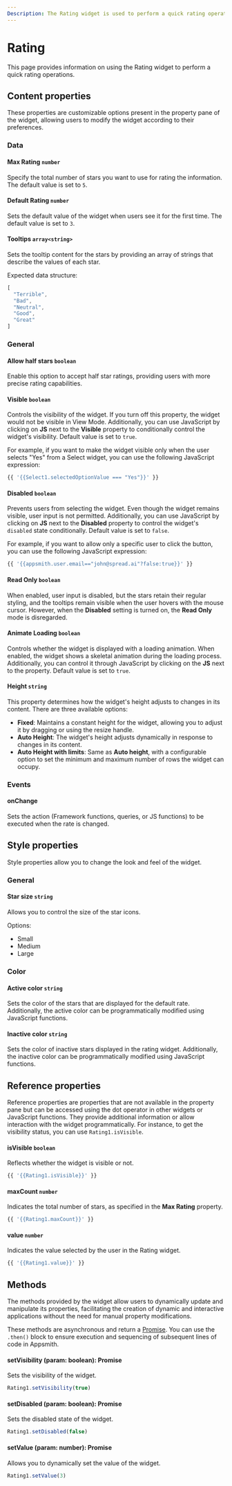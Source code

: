 ```yaml
---
Description: The Rating widget is used to perform a quick rating operation on something. Use the Rate component to rate any sort of information from the connected data source. It's customizable and features rich.
---
```

# Rating

This page provides information on using the Rating widget to perform a quick rating operations.

<ZoomImage src="/img/rating-img.png" alt="Display images on table row selection" caption="Display Rating" />

## Content properties

These properties are customizable options present in the property pane of the widget, allowing users to modify the widget according to their preferences.

### Data

#### Max Rating	`number`

 

Specify the total number of stars you want to use for rating the information. The default value is set to `5`.



#### Default Rating	`number`

 

Sets the default value of the widget when users see it for the first time. The default value is set to `3`.



#### Tooltips `array<string>`

 

Sets the tooltip content for the stars by providing an array of strings that describe the values of each star.

Expected data structure:

```js
[
  "Terrible",
  "Bad",
  "Neutral",
  "Good",
  "Great"
]
```



### General

#### Allow half stars `boolean`

 

Enable this option to accept half star ratings, providing users with more precise rating capabilities.





#### Visible `boolean`

 

Controls the visibility of the widget. If you turn off this property, the widget would not be visible in View Mode. Additionally, you can use JavaScript by clicking on **JS** next to the **Visible** property to conditionally control the widget's visibility. Default value is set to `true`.

For example, if you want to make the widget visible only when the user selects "Yes" from a Select widget, you can use the following JavaScript expression: 
```js
{{ '{{Select1.selectedOptionValue === "Yes"}}' }}
```



#### Disabled `boolean`

 

Prevents users from selecting the widget. Even though the widget remains visible, user input is not permitted. Additionally, you can use JavaScript by clicking on **JS** next to the **Disabled** property to control the widget's `disabled` state conditionally. Default value is set to `false`.

For example, if you want to allow only a specific user to click the button, you can use the following JavaScript expression: 
```js
{{ '{{appsmith.user.email=="john@spread.ai"?false:true}}' }}
```



#### Read Only	 `boolean`

 

When enabled, user input is disabled, but the stars retain their regular styling, and the tooltips remain visible when the user hovers with the mouse cursor. However, when the **Disabled** setting is turned on, the **Read Only** mode is disregarded.



#### Animate Loading `boolean`


 

Controls whether the widget is displayed with a loading animation. When enabled, the widget shows a skeletal animation during the loading process. Additionally, you can control it through JavaScript by clicking on the **JS** next to the property.  Default value is set to `true`.



#### Height `string`


 

This property determines how the widget's height adjusts to changes in its content. There are three available options:


* **Fixed**: Maintains a constant height for the widget, allowing you to adjust it by dragging or using the resize handle.
* **Auto Height**: The widget's height adjusts dynamically in response to changes in its content.
* **Auto Height with limits**: Same as **Auto height**, with a configurable option to set the minimum and maximum number of rows the widget can occupy.




### Events

#### onChange		

 

Sets the action (Framework functions, queries, or JS functions) to be executed when the rate is changed.



## Style properties

Style properties allow you to change the look and feel of the widget.

### General

#### Star size `string`

 

Allows you to control the size of the star icons.

Options:

* Small
* Medium
* Large




### Color

#### Active color	`string`

 

Sets the color of the stars that are displayed for the default rate. Additionally, the active color can be programmatically modified using JavaScript functions.




#### Inactive color `string`	

 

Sets the color of inactive stars displayed in the rating widget. Additionally, the inactive color can be programmatically modified using JavaScript functions.




## Reference properties

Reference properties are properties that are not available in the property pane but can be accessed using the dot operator in other widgets or JavaScript functions. They provide additional information or allow interaction with the widget programmatically. For instance, to get the visibility status, you can use `Rating1.isVisible`.

#### isVisible `boolean`

 

Reflects whether the widget is visible or not.


```js
{{ '{{Rating1.isVisible}}' }}
```



#### maxCount `number`

 

Indicates the total number of stars, as specified in the **Max Rating** property.


```js
{{ '{{Rating1.maxCount}}' }}
```



#### value `number`

 

Indicates the value selected by the user in the Rating widget.


```js
{{ '{{Rating1.value}}' }}
```




## Methods

The methods provided by the widget allow users to dynamically update and manipulate its properties, facilitating the creation of dynamic and interactive applications without the need for manual property modifications. 

These methods are asynchronous and return a [Promise](/writing-code-in-studio/using-js-promises.md). You can use the `.then()` block to ensure execution and sequencing of subsequent lines of code in Appsmith.


#### setVisibility (param: boolean): Promise

 

Sets the visibility of the widget.



```js
Rating1.setVisibility(true)
```





#### setDisabled (param: boolean): Promise

 

Sets the disabled state of the widget.



```js
Rating1.setDisabled(false)
```




#### setValue (param: number): Promise

 

Allows you to dynamically set the value of the widget.



```js
Rating1.setValue(3)
```

